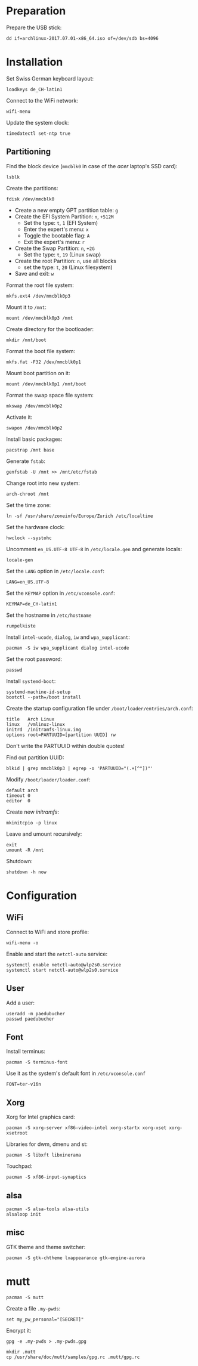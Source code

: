 # Preparation

Prepare the USB stick:

    dd if=archlinux-2017.07.01-x86_64.iso of=/dev/sdb bs=4096

# Installation

Set Swiss German keyboard layout:

    loadkeys de_CH-latin1

Connect to the WiFi network:

    wifi-menu

Update the system clock:

    timedatectl set-ntp true

## Partitioning

Find the block device (`mmcblk0` in case of the _acer_ laptop's SSD card):

    lsblk

Create the partitions:

    fdisk /dev/mmcblk0

- Create a new empty GPT partition table: `g`
- Create the EFI System Partition: `n`, `+512M`
    - Set the type: `t`, `1` (EFI System)
    - Enter the expert's menu: `x`
    - Toggle the bootable flag: `A`
    - Exit the expert's menu: `r`
- Create the Swap Partition: `n`, `+2G`
    - Set the type: `t`, `19` (Linux swap)
- Create the root Partition: `n`, use all blocks
    - set the type: `t`, `20` (Linux filesystem)
- Save and exit: `w`

Format the root file system:

    mkfs.ext4 /dev/mmcblk0p3

Mount it to `/mnt`:

    mount /dev/mmcblk0p3 /mnt

Create directory for the bootloader:

    mkdir /mnt/boot

Format the boot file system:

    mkfs.fat -F32 /dev/mmcblk0p1

Mount boot partition on it:

    mount /dev/mmcblk0p1 /mnt/boot

Format the swap space file system:

    mkswap /dev/mmcblk0p2

Activate it:

    swapon /dev/mmcblk0p2

Install basic packages:

    pacstrap /mnt base

Generate `fstab`:

    genfstab -U /mnt >> /mnt/etc/fstab

Change root into new system:

    arch-chroot /mnt

Set the time zone:

    ln -sf /usr/share/zoneinfo/Europe/Zurich /etc/localtime

Set the hardware clock:

    hwclock --systohc

Uncomment `en_US.UTF-8 UTF-8` in `/etc/locale.gen` and generate locals:

    locale-gen

Set the `LANG` option in `/etc/locale.conf`:

    LANG=en_US.UTF-8

Set the `KEYMAP` option in `/etc/vconsole.conf`:

    KEYMAP=de_CH-latin1

Set the hostname in `/etc/hostname`

    rumpelkiste

Install `intel-ucode`, `dialog`, `iw` and `wpa_supplicant`:

    pacman -S iw wpa_supplicant dialog intel-ucode

Set the root password:

    passwd

Install `systemd-boot`:

    systemd-machine-id-setup
    bootctl --path=/boot install

Create the startup configuration file under `/boot/loader/entries/arch.conf`:

    title   Arch Linux
    linux   /vmlinuz-linux
    initrd  /initramfs-linux.img
    options root=PARTUUID=[partition UUID] rw

Don't write the PARTUUID within double quotes!

Find out partition UUID:

    blkid | grep mmcblk0p3 | egrep -o 'PARTUUID="(.+[^"])"'

Modify `/boot/loader/loader.conf`:

    default arch
    timeout 0
    editor  0

Create new _initramfs_:

    mkinitcpio -p linux

Leave and umount recursively:

    exit
    umount -R /mnt

Shutdown:

    shutdown -h now

# Configuration

## WiFi

Connect to WiFi and store profile:

    wifi-menu -o

Enable and start the `netctl-auto` service:

    systemctl enable netctl-auto@wlp2s0.service
    systemctl start netctl-auto@wlp2s0.service

## User

Add a user:

    useradd -m paedubucher
    passwd paedubucher

## Font

Install terminus:

    pacman -S terminus-font

Use it as the system's default font in `/etc/vconsole.conf`

    FONT=ter-v16n

## Xorg

Xorg for Intel graphics card:

    pacman -S xorg-server xf86-video-intel xorg-startx xorg-xset xorg-xsetroot

Libraries for dwm, dmenu and st:

    pacman -S libxft libxinerama

Touchpad:

    pacman -S xf86-input-synaptics

## alsa

    pacman -S alsa-tools alsa-utils
    alsaloop init

## misc

GTK theme and theme switcher:

    pacman -S gtk-chtheme lxappearance gtk-engine-aurora

# mutt

    pacman -S mutt

Create a file `.my-pwds`:

    set my_pw_personal="[SECRET]"

Encrypt it:

    gpg -e .my-pwds > .my-pwds.gpg

    mkdir .mutt
    cp /usr/share/doc/mutt/samples/gpg.rc .mutt/gpg.rc
